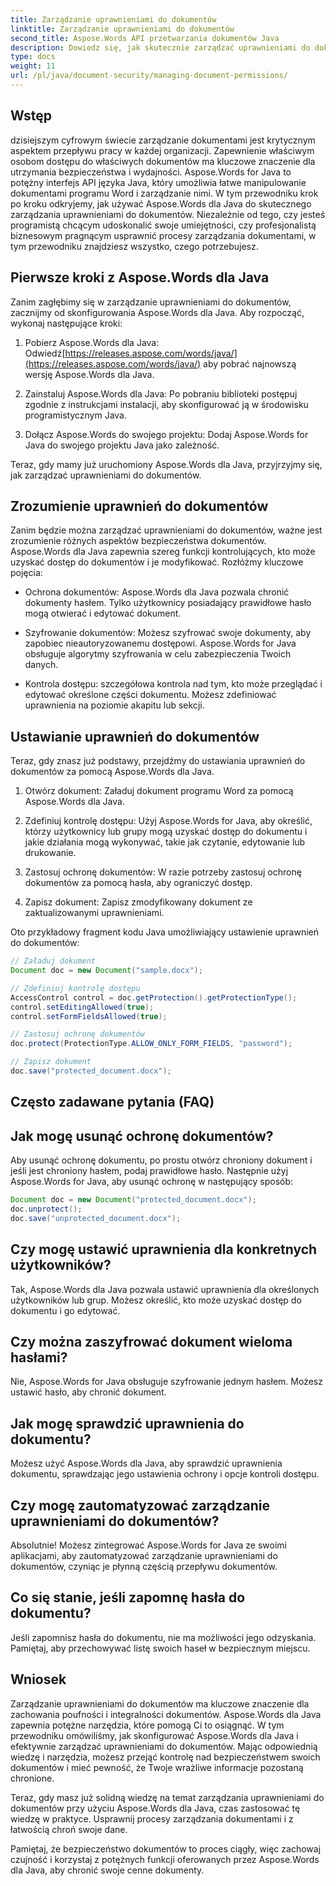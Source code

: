 ```yaml
---
title: Zarządzanie uprawnieniami do dokumentów
linktitle: Zarządzanie uprawnieniami do dokumentów
second_title: Aspose.Words API przetwarzania dokumentów Java
description: Dowiedz się, jak skutecznie zarządzać uprawnieniami do dokumentów za pomocą Aspose.Words dla Java. Ten obszerny przewodnik zawiera instrukcje krok po kroku i przykłady kodu źródłowego.
type: docs
weight: 11
url: /pl/java/document-security/managing-document-permissions/
---
```


## Wstęp

dzisiejszym cyfrowym świecie zarządzanie dokumentami jest krytycznym aspektem przepływu pracy w każdej organizacji. Zapewnienie właściwym osobom dostępu do właściwych dokumentów ma kluczowe znaczenie dla utrzymania bezpieczeństwa i wydajności. Aspose.Words for Java to potężny interfejs API języka Java, który umożliwia łatwe manipulowanie dokumentami programu Word i zarządzanie nimi. W tym przewodniku krok po kroku odkryjemy, jak używać Aspose.Words dla Java do skutecznego zarządzania uprawnieniami do dokumentów. Niezależnie od tego, czy jesteś programistą chcącym udoskonalić swoje umiejętności, czy profesjonalistą biznesowym pragnącym usprawnić procesy zarządzania dokumentami, w tym przewodniku znajdziesz wszystko, czego potrzebujesz.

## Pierwsze kroki z Aspose.Words dla Java

Zanim zagłębimy się w zarządzanie uprawnieniami do dokumentów, zacznijmy od skonfigurowania Aspose.Words dla Java. Aby rozpocząć, wykonaj następujące kroki:

1.  Pobierz Aspose.Words dla Java: Odwiedź[https://releases.aspose.com/words/java/](https://releases.aspose.com/words/java/) aby pobrać najnowszą wersję Aspose.Words dla Java.

2. Zainstaluj Aspose.Words dla Java: Po pobraniu biblioteki postępuj zgodnie z instrukcjami instalacji, aby skonfigurować ją w środowisku programistycznym Java.

3. Dołącz Aspose.Words do swojego projektu: Dodaj Aspose.Words for Java do swojego projektu Java jako zależność.

Teraz, gdy mamy już uruchomiony Aspose.Words dla Java, przyjrzyjmy się, jak zarządzać uprawnieniami do dokumentów.

## Zrozumienie uprawnień do dokumentów

Zanim będzie można zarządzać uprawnieniami do dokumentów, ważne jest zrozumienie różnych aspektów bezpieczeństwa dokumentów. Aspose.Words dla Java zapewnia szereg funkcji kontrolujących, kto może uzyskać dostęp do dokumentów i je modyfikować. Rozłóżmy kluczowe pojęcia:

- Ochrona dokumentów: Aspose.Words dla Java pozwala chronić dokumenty hasłem. Tylko użytkownicy posiadający prawidłowe hasło mogą otwierać i edytować dokument.

- Szyfrowanie dokumentów: Możesz szyfrować swoje dokumenty, aby zapobiec nieautoryzowanemu dostępowi. Aspose.Words for Java obsługuje algorytmy szyfrowania w celu zabezpieczenia Twoich danych.

- Kontrola dostępu: szczegółowa kontrola nad tym, kto może przeglądać i edytować określone części dokumentu. Możesz zdefiniować uprawnienia na poziomie akapitu lub sekcji.

## Ustawianie uprawnień do dokumentów

Teraz, gdy znasz już podstawy, przejdźmy do ustawiania uprawnień do dokumentów za pomocą Aspose.Words dla Java.

1. Otwórz dokument: Załaduj dokument programu Word za pomocą Aspose.Words dla Java.

2. Zdefiniuj kontrolę dostępu: Użyj Aspose.Words for Java, aby określić, którzy użytkownicy lub grupy mogą uzyskać dostęp do dokumentu i jakie działania mogą wykonywać, takie jak czytanie, edytowanie lub drukowanie.

3. Zastosuj ochronę dokumentów: W razie potrzeby zastosuj ochronę dokumentów za pomocą hasła, aby ograniczyć dostęp.

4. Zapisz dokument: Zapisz zmodyfikowany dokument ze zaktualizowanymi uprawnieniami.

Oto przykładowy fragment kodu Java umożliwiający ustawienie uprawnień do dokumentów:

```java
// Załaduj dokument
Document doc = new Document("sample.docx");

// Zdefiniuj kontrolę dostępu
AccessControl control = doc.getProtection().getProtectionType();
control.setEditingAllowed(true);
control.setFormFieldsAllowed(true);

// Zastosuj ochronę dokumentów
doc.protect(ProtectionType.ALLOW_ONLY_FORM_FIELDS, "password");

// Zapisz dokument
doc.save("protected_document.docx");
```

## Często zadawane pytania (FAQ)

## Jak mogę usunąć ochronę dokumentów?

Aby usunąć ochronę dokumentu, po prostu otwórz chroniony dokument i jeśli jest chroniony hasłem, podaj prawidłowe hasło. Następnie użyj Aspose.Words for Java, aby usunąć ochronę w następujący sposób:

```java
Document doc = new Document("protected_document.docx");
doc.unprotect();
doc.save("unprotected_document.docx");
```

## Czy mogę ustawić uprawnienia dla konkretnych użytkowników?

Tak, Aspose.Words dla Java pozwala ustawić uprawnienia dla określonych użytkowników lub grup. Możesz określić, kto może uzyskać dostęp do dokumentu i go edytować.

## Czy można zaszyfrować dokument wieloma hasłami?

Nie, Aspose.Words for Java obsługuje szyfrowanie jednym hasłem. Możesz ustawić hasło, aby chronić dokument.

## Jak mogę sprawdzić uprawnienia do dokumentu?

Możesz użyć Aspose.Words dla Java, aby sprawdzić uprawnienia dokumentu, sprawdzając jego ustawienia ochrony i opcje kontroli dostępu.

## Czy mogę zautomatyzować zarządzanie uprawnieniami do dokumentów?

Absolutnie! Możesz zintegrować Aspose.Words for Java ze swoimi aplikacjami, aby zautomatyzować zarządzanie uprawnieniami do dokumentów, czyniąc je płynną częścią przepływu dokumentów.

## Co się stanie, jeśli zapomnę hasła do dokumentu?

Jeśli zapomnisz hasła do dokumentu, nie ma możliwości jego odzyskania. Pamiętaj, aby przechowywać listę swoich haseł w bezpiecznym miejscu.

## Wniosek

Zarządzanie uprawnieniami do dokumentów ma kluczowe znaczenie dla zachowania poufności i integralności dokumentów. Aspose.Words dla Java zapewnia potężne narzędzia, które pomogą Ci to osiągnąć. W tym przewodniku omówiliśmy, jak skonfigurować Aspose.Words dla Java i efektywnie zarządzać uprawnieniami do dokumentów. Mając odpowiednią wiedzę i narzędzia, możesz przejąć kontrolę nad bezpieczeństwem swoich dokumentów i mieć pewność, że Twoje wrażliwe informacje pozostaną chronione.

Teraz, gdy masz już solidną wiedzę na temat zarządzania uprawnieniami do dokumentów przy użyciu Aspose.Words dla Java, czas zastosować tę wiedzę w praktyce. Usprawnij procesy zarządzania dokumentami i z łatwością chroń swoje dane.

Pamiętaj, że bezpieczeństwo dokumentów to proces ciągły, więc zachowaj czujność i korzystaj z potężnych funkcji oferowanych przez Aspose.Words dla Java, aby chronić swoje cenne dokumenty.
